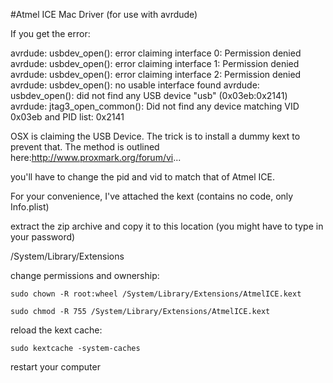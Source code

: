 #Atmel ICE Mac Driver (for use with avrdude)
 
If you get the error:
 
avrdude: usbdev_open(): error claiming interface 0: Permission denied
avrdude: usbdev_open(): error claiming interface 1: Permission denied
avrdude: usbdev_open(): error claiming interface 2: Permission denied
avrdude: usbdev_open(): no usable interface found
avrdude: usbdev_open(): did not find any USB device "usb" (0x03eb:0x2141)
avrdude: jtag3_open_common(): Did not find any device matching VID 0x03eb and PID list: 0x2141
 
 
OSX is claiming the USB Device. The trick is to install a dummy kext to prevent that. The method is outlined here:http://www.proxmark.org/forum/vi...
 
you'll have to change the pid and vid to match that of Atmel ICE.
 
For your convenience, I've attached the kext (contains no code, only Info.plist)
 
extract the zip archive and copy it to this location (you might have to type in your password)

/System/Library/Extensions

change permissions and ownership:

`sudo chown -R root:wheel /System/Library/Extensions/AtmelICE.kext`


`sudo chmod -R 755 /System/Library/Extensions/AtmelICE.kext`
 
reload the kext cache:

`sudo kextcache -system-caches`

restart your computer

